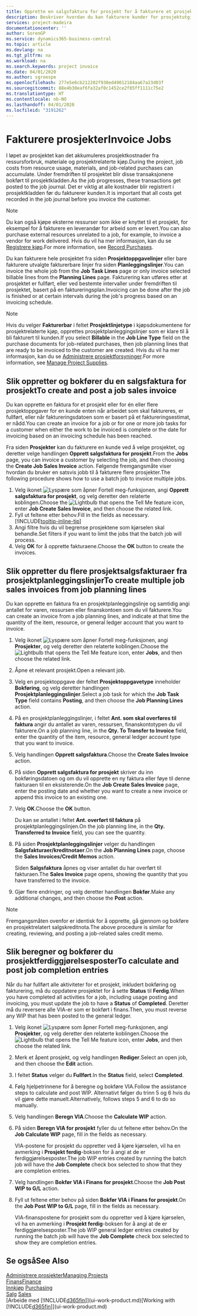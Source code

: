 ```yaml
---
title: Opprette en salgsfaktura for prosjekt for å fakturere et prosjekt | Microsoft-dokumentasjon
description: Beskriver hvordan du kan fakturere kunder for prosjektutgifter etter hvert som et prosjekt skrider frem.
services: project-madeira
documentationcenter: ''
author: SorenGP
ms.service: dynamics365-business-central
ms.topic: article
ms.devlang: na
ms.tgt_pltfrm: na
ms.workload: na
ms.search.keywords: project invoice
ms.date: 04/01/2020
ms.author: sgroespe
ms.openlocfilehash: 277e5e6cb212202f930ed49012184aa67a23d03f
ms.sourcegitcommit: 88e4b30eaf6fa32af0c1452ce2f85ff1111c75e2
ms.translationtype: HT
ms.contentlocale: nb-NO
ms.lasthandoff: 04/01/2020
ms.locfileid: "3191262"
---
```

# <a name="invoice-jobs"></a><span data-ttu-id="659a4-103">Fakturere prosjekter</span><span class="sxs-lookup"><span data-stu-id="659a4-103">Invoice Jobs</span></span>
<span data-ttu-id="659a4-104">I løpet av prosjektet kan det akkumuleres prosjektkostnader fra ressursforbruk, materiale og prosjektrelaterte kjøp.</span><span class="sxs-lookup"><span data-stu-id="659a4-104">During the project, job costs from resource usage, materials, and job-related purchases can accumulate.</span></span> <span data-ttu-id="659a4-105">Under fremdriften til prosjektet blir disse transaksjonene bokført til prosjektkladden.</span><span class="sxs-lookup"><span data-stu-id="659a4-105">As the job progresses, these transactions get posted to the job journal.</span></span> <span data-ttu-id="659a4-106">Det er viktig at alle kostnader blir registrert i prosjektkladden før du fakturerer kunden.</span><span class="sxs-lookup"><span data-stu-id="659a4-106">It is important that all costs get recorded in the job journal before you invoice the customer.</span></span>

> [!NOTE]
> <span data-ttu-id="659a4-107">Du kan også kjøpe eksterne ressurser som ikke er knyttet til et prosjekt, for eksempel for å fakturere en leverandør for arbeid som er levert.</span><span class="sxs-lookup"><span data-stu-id="659a4-107">You can also purchase external resources unrelated to a job, for example, to invoice a vendor for work delivered.</span></span> <span data-ttu-id="659a4-108">Hvis du vil ha mer informasjon, kan du se [Registrere kjøp](purchasing-how-record-purchases.md).</span><span class="sxs-lookup"><span data-stu-id="659a4-108">For more information, see [Record Purchases](purchasing-how-record-purchases.md).</span></span>

<span data-ttu-id="659a4-109">Du kan fakturere hele prosjektet fra siden **Prosjektoppgavelinjer** eller bare fakturere utvalgte fakturerbare linjer fra siden **Planleggingslinjer**.</span><span class="sxs-lookup"><span data-stu-id="659a4-109">You can invoice the whole job from the **Job Task Lines** page or only invoice selected billable lines from the **Planning Lines** page.</span></span> <span data-ttu-id="659a4-110">Fakturering kan utføres etter at prosjektet er fullført, eller ved bestemte intervaller under fremdriften til prosjektet, basert på en faktureringsplan.</span><span class="sxs-lookup"><span data-stu-id="659a4-110">Invoicing can be done after the job is finished or at certain intervals during the job's progress based on an invoicing schedule.</span></span>

> [!NOTE]  
>   <span data-ttu-id="659a4-111">Hvis du velger **Fakturerbar** i feltet **Prosjektlinjetype** i kjøpsdokumentene for prosjektrelaterte kjøp, opprettes prosjektplanleggingslinjer som er klare til å bli fakturert til kunden.</span><span class="sxs-lookup"><span data-stu-id="659a4-111">If you select **Billable** in the **Job Line Type** field on the purchase documents for job-related purchases, then job planning lines that are ready to be invoiced to the customer are created.</span></span> <span data-ttu-id="659a4-112">Hvis du vil ha mer informasjon, kan du se [Administrere prosjektforsyninger](projects-how-manage-project-supplies.md).</span><span class="sxs-lookup"><span data-stu-id="659a4-112">For more information, see [Manage Project Supplies](projects-how-manage-project-supplies.md).</span></span>

## <a name="to-create-and-post-a-job-sales-invoice"></a><span data-ttu-id="659a4-113">Slik oppretter og bokfører du en salgsfaktura for prosjekt</span><span class="sxs-lookup"><span data-stu-id="659a4-113">To create and post a job sales invoice</span></span>
<span data-ttu-id="659a4-114">Du kan opprette en faktura for et prosjekt eller for én eller flere prosjektoppgaver for en kunde enten når arbeidet som skal faktureres, er fullført, eller når faktureringsdatoen som er basert på et faktureringsestimat, er nådd.</span><span class="sxs-lookup"><span data-stu-id="659a4-114">You can create an invoice for a job or for one or more job tasks for a customer when either the work to be invoiced is complete or the date for invoicing based on an invoicing schedule has been reached.</span></span>

<span data-ttu-id="659a4-115">Fra siden **Prosjekter** kan du fakturere en kunde ved å velge prosjektet, og deretter velge handlingen **Opprett salgsfaktura for prosjekt**.</span><span class="sxs-lookup"><span data-stu-id="659a4-115">From the **Jobs** page, you can invoice a customer by selecting the job, and then choosing the **Create Job Sales Invoice** action.</span></span> <span data-ttu-id="659a4-116">Følgende fremgangsmåte viser hvordan du bruker en satsvis jobb til å fakturere flere prosjekter.</span><span class="sxs-lookup"><span data-stu-id="659a4-116">The following procedure shows how to use a batch job to invoice multiple jobs.</span></span>  

1. <span data-ttu-id="659a4-117">Velg ikonet ![Lyspære som åpner Fortell meg-funksjonen](media/ui-search/search_small.png "Fortell hva du vil gjøre"), angi **Opprett salgsfaktura for prosjekt**, og velg deretter den relaterte koblingen.</span><span class="sxs-lookup"><span data-stu-id="659a4-117">Choose the ![Lightbulb that opens the Tell Me feature](media/ui-search/search_small.png "Tell me what you want to do") icon, enter **Job Create Sales Invoice**, and then choose the related link.</span></span>  
2. <span data-ttu-id="659a4-118">Fyll ut feltene etter behov.</span><span class="sxs-lookup"><span data-stu-id="659a4-118">Fill in the fields as necessary.</span></span> [!INCLUDE[tooltip-inline-tip](includes/tooltip-inline-tip_md.md)]
3. <span data-ttu-id="659a4-119">Angi filtre hvis du vil begrense prosjektene som kjørselen skal behandle.</span><span class="sxs-lookup"><span data-stu-id="659a4-119">Set filters if you want to limit the jobs that the batch job will process.</span></span>
4. <span data-ttu-id="659a4-120">Velg **OK** for å opprette fakturaene.</span><span class="sxs-lookup"><span data-stu-id="659a4-120">Choose the **OK** button to create the invoices.</span></span>  

## <a name="to-create-multiple-job-sales-invoices-from-job-planning-lines"></a><span data-ttu-id="659a4-121">Slik oppretter du flere prosjektsalgsfakturaer fra prosjektplanleggingslinjer</span><span class="sxs-lookup"><span data-stu-id="659a4-121">To create multiple job sales invoices from job planning lines</span></span>
<span data-ttu-id="659a4-122">Du kan opprette en faktura fra en prosjektplanleggingslinje og samtidig angi antallet for varen, ressursen eller finanskontoen som du vil fakturere.</span><span class="sxs-lookup"><span data-stu-id="659a4-122">You can create an invoice from a job planning lines, and indicate at that time the quantity of the item, resource, or general ledger account that you want to invoice.</span></span>

1. <span data-ttu-id="659a4-123">Velg ikonet ![Lyspære som åpner Fortell meg-funksjonen](media/ui-search/search_small.png "Fortell hva du vil gjøre"), angi **Prosjekter**, og velg deretter den relaterte koblingen.</span><span class="sxs-lookup"><span data-stu-id="659a4-123">Choose the ![Lightbulb that opens the Tell Me feature](media/ui-search/search_small.png "Tell me what you want to do") icon, enter **Jobs**, and then choose the related link.</span></span>
2. <span data-ttu-id="659a4-124">Åpne et relevant prosjekt.</span><span class="sxs-lookup"><span data-stu-id="659a4-124">Open a relevant job.</span></span>
3. <span data-ttu-id="659a4-125">Velg en prosjektoppgave der feltet **Prosjektoppgavetype** inneholder **Bokføring**, og velg deretter handlingen **Prosjektplanleggingslinjer**.</span><span class="sxs-lookup"><span data-stu-id="659a4-125">Select a job task for which the **Job Task Type** field contains **Posting**, and then choose the **Job Planning Lines** action.</span></span>  
4. <span data-ttu-id="659a4-126">På en prosjektplanleggingslinjer, i feltet **Ant. som skal overføres til faktura** angir du antallet av varen, ressursen, finanskontotypen du vil fakturere.</span><span class="sxs-lookup"><span data-stu-id="659a4-126">On a job planning line, in the **Qty. To Transfer to Invoice** field, enter the quantity of the item, resource, general ledger account type that you want to invoice.</span></span>  
5. <span data-ttu-id="659a4-127">Velg handlingen **Opprett salgsfaktura**.</span><span class="sxs-lookup"><span data-stu-id="659a4-127">Choose the **Create Sales Invoice** action.</span></span>
6. <span data-ttu-id="659a4-128">På siden **Opprett salgsfaktura for prosjekt** skriver du inn bokføringsdatoen og om du vil opprette en ny faktura eller føye til denne fakturaen til en eksisterende.</span><span class="sxs-lookup"><span data-stu-id="659a4-128">On the **Job Create Sales Invoice** page, enter the posting date and whether you want to create a new invoice or append this invoice to an existing one.</span></span>
7. <span data-ttu-id="659a4-129">Velg **OK**.</span><span class="sxs-lookup"><span data-stu-id="659a4-129">Choose the **OK** button.</span></span>  

    <span data-ttu-id="659a4-130">Du kan se antallet i feltet **Ant. overført til faktura** på prosjektplanleggingslinjen.</span><span class="sxs-lookup"><span data-stu-id="659a4-130">On the job planning line, in the **Qty. Transferred to Invoice** field, you can see the quantity.</span></span>
8. <span data-ttu-id="659a4-131">På siden **Prosjektplanleggingslinjer** velger du handlingen **Salgsfakturaer/kreditnotaer**.</span><span class="sxs-lookup"><span data-stu-id="659a4-131">On the **Job Planning Lines** page, choose the **Sales Invoices/Credit Memos** action.</span></span>

    <span data-ttu-id="659a4-132">Siden **Salgsfaktura** åpnes og viser antallet du har overført til fakturaen.</span><span class="sxs-lookup"><span data-stu-id="659a4-132">The **Sales Invoice** page opens, showing the quantity that you have transferred to the invoice.</span></span>  
9. <span data-ttu-id="659a4-133">Gjør flere endringer, og velg deretter handlingen **Bokfør**.</span><span class="sxs-lookup"><span data-stu-id="659a4-133">Make any additional changes, and then choose the **Post** action.</span></span>

> [!NOTE]  
>   <span data-ttu-id="659a4-134">Fremgangsmåten ovenfor er identisk for å opprette, gå gjennom og bokføre en prosjektrelatert salgskreditnota.</span><span class="sxs-lookup"><span data-stu-id="659a4-134">The above procedure is similar for creating, reviewing, and posting a job-related sales credit memo.</span></span>

## <a name="to-calculate-and-post-job-completion-entries"></a><span data-ttu-id="659a4-135">Slik beregner og bokfører du prosjektferdiggjørelsesposter</span><span class="sxs-lookup"><span data-stu-id="659a4-135">To calculate and post job completion entries</span></span>
<span data-ttu-id="659a4-136">Når du har fullført alle aktiviteter for et prosjekt, inkludert bokføring og fakturering, må du oppdatere prosjektet for å sette **Status** til **Ferdig**.</span><span class="sxs-lookup"><span data-stu-id="659a4-136">When you have completed all activities for a job, including usage posting and invoicing, you must update the job to have a **Status** of **Completed**.</span></span> <span data-ttu-id="659a4-137">Deretter må du reversere alle VIA-er som er bokført i finans.</span><span class="sxs-lookup"><span data-stu-id="659a4-137">Then, you must reverse any WIP that has been posted to the general ledger.</span></span>

1. <span data-ttu-id="659a4-138">Velg ikonet ![Lyspære som åpner Fortell meg-funksjonen](media/ui-search/search_small.png "Fortell hva du vil gjøre"), angi **Prosjekter**, og velg deretter den relaterte koblingen.</span><span class="sxs-lookup"><span data-stu-id="659a4-138">Choose the ![Lightbulb that opens the Tell Me feature](media/ui-search/search_small.png "Tell me what you want to do") icon, enter **Jobs**, and then choose the related link.</span></span>  
2. <span data-ttu-id="659a4-139">Merk et åpent prosjekt, og velg handlingen **Rediger**.</span><span class="sxs-lookup"><span data-stu-id="659a4-139">Select an open job, and then choose the **Edit** action.</span></span>
3. <span data-ttu-id="659a4-140">I feltet **Status** velger du **Fullført**.</span><span class="sxs-lookup"><span data-stu-id="659a4-140">In the **Status** field, select **Completed**.</span></span>
4. <span data-ttu-id="659a4-141">Følg hjelpetrinnene for å beregne og bokføre VIA.</span><span class="sxs-lookup"><span data-stu-id="659a4-141">Follow the assistance steps to calculate and post WIP.</span></span> <span data-ttu-id="659a4-142">Alternativt følger du trinn 5 og 6 hvis du vil gjøre dette manuelt.</span><span class="sxs-lookup"><span data-stu-id="659a4-142">Alternatively, follows steps 5 and 6 to do so manually.</span></span>  
5. <span data-ttu-id="659a4-143">Velg handlingen **Beregn VIA**.</span><span class="sxs-lookup"><span data-stu-id="659a4-143">Choose the **Calculate WIP** action.</span></span>
6. <span data-ttu-id="659a4-144">På siden **Beregn VIA for prosjekt** fyller du ut feltene etter behov.</span><span class="sxs-lookup"><span data-stu-id="659a4-144">On the **Job Calculate WIP** page, fill in the fields as necessary.</span></span>  

     <span data-ttu-id="659a4-145">VIA-postene for prosjekt du oppretter ved å kjøre kjørselen, vil ha en avmerking i **Prosjekt ferdig**-boksen for å angi at de er ferdiggjørelsesposter.</span><span class="sxs-lookup"><span data-stu-id="659a4-145">The job WIP entries created by running the batch job will have the **Job Complete** check box selected to show that they are completion entries.</span></span>  
7. <span data-ttu-id="659a4-146">Velg handlingen **Bokfør VIA i Finans for prosjekt**.</span><span class="sxs-lookup"><span data-stu-id="659a4-146">Choose the **Job Post WIP to G/L** action.</span></span>
8. <span data-ttu-id="659a4-147">Fyll ut feltene etter behov på siden **Bokfør VIA i Finans for prosjekt**.</span><span class="sxs-lookup"><span data-stu-id="659a4-147">On the **Job Post WIP to G/L** page, fill in the fields as necessary.</span></span>  

     <span data-ttu-id="659a4-148">VIA-finanspostene for prosjekt som du oppretter ved å kjøre kjørselen, vil ha en avmerking i **Prosjekt ferdig**-boksen for å angi at de er ferdiggjørelsesposter.</span><span class="sxs-lookup"><span data-stu-id="659a4-148">The job WIP general ledger entries created by running the batch job will have the **Job Complete** check box selected to show they are completion entries.</span></span>

## <a name="see-also"></a><span data-ttu-id="659a4-149">Se også</span><span class="sxs-lookup"><span data-stu-id="659a4-149">See Also</span></span>
[<span data-ttu-id="659a4-150">Administrere prosjekter</span><span class="sxs-lookup"><span data-stu-id="659a4-150">Managing Projects</span></span>](projects-manage-projects.md)  
[<span data-ttu-id="659a4-151">Finans</span><span class="sxs-lookup"><span data-stu-id="659a4-151">Finance</span></span>](finance.md)  
<span data-ttu-id="659a4-152">[Innkjøp](purchasing-manage-purchasing.md)       </span><span class="sxs-lookup"><span data-stu-id="659a4-152">[Purchasing](purchasing-manage-purchasing.md)       </span></span>  
<span data-ttu-id="659a4-153">[Salg](sales-manage-sales.md)    </span><span class="sxs-lookup"><span data-stu-id="659a4-153">[Sales](sales-manage-sales.md)    </span></span>  
<span data-ttu-id="659a4-154">[Arbeide med [!INCLUDE[d365fin](includes/d365fin_md.md)]](ui-work-product.md)</span><span class="sxs-lookup"><span data-stu-id="659a4-154">[Working with [!INCLUDE[d365fin](includes/d365fin_md.md)]](ui-work-product.md)</span></span>  
